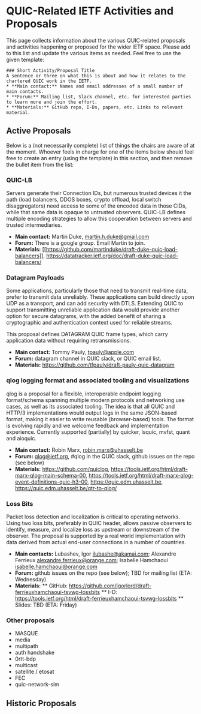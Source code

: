 # QUIC-Related IETF Activities and Proposals 

This page collects information about the various QUIC-related proposals and activities happening or proposed for the wider IETF space. Please add to this list and update the various items as needed. Feel free to use the given template:

```
### Short Activity/Proposal Title
A sentence or three on what this is about and how it relates to the chartered QUIC work in the IETF.
* **Main contact:** Names and email addresses of a small number of main contacts.
* **Forum:** Mailing list, Slack channel, etc. for interested parties to learn more and join the effort.
* **Materials:** GitHub repo, I-Ds, papers, etc. Links to relevant material.
```

## Active Proposals

Below is a (not necessarily complete) list of things the chairs are aware of at the moment. Whoever feels in charge for one of the items below should feel free to create an entry (using the template) in this section, and then remove the bullet item from the list:

### QUIC-LB

Servers generate their Connection IDs, but numerous trusted devices it the path (load balancers, DDOS boxes, crypto offload, local switch disaggregators) need access to some of the encoded data in those CIDs, while that same data is opaque to untrusted observers. QUIC-LB defines multiple encoding strategies to allow this cooperation between servers and trusted intermediaries.

* **Main contact:** Martin Duke, martin.h.duke@gmail.com
* **Forum:** There is a google group. Email Martin to join.
* **Materials:** [[https://github.com/martinduke/draft-duke-quic-load-balancers]], https://datatracker.ietf.org/doc/draft-duke-quic-load-balancers/

### Datagram Payloads

Some applications, particularly those that need to transmit real-time data, prefer to transmit data unreliably. These applications can build directly upon UDP as a transport, and can add security with DTLS. Extending QUIC to support transmitting unreliable application data would provide another option for secure datagrams, with the added benefit of sharing a cryptographic and authentication context used for reliable streams.

This proposal defines DATAGRAM QUIC frame types, which carry application data without requiring retransmissions.

* **Main contact:** Tommy Pauly, tpauly@apple.com
* **Forum:** datagram channel in QUIC slack, or QUIC email list.
* **Materials:** https://github.com/tfpauly/draft-pauly-quic-datagram

### qlog logging format and associated tooling and visualizations
qlog is a proposal for a flexible, interoperable endpoint logging format/schema spanning multiple modern protocols and networking use cases, as well as its associated tooling. The idea is that all QUIC and HTTP/3 implementations would output logs in the same JSON-based format, making it easier to write reusable (browser-based) tools. The format is evolving rapidly and we welcome feedback and implementation experience. Currently supported (partially) by quicker, lsquic, mvfst, quant and aioquic. 

* **Main contact:** Robin Marx, robin.marx@uhasselt.be
* **Forum:** qlog@ietf.org, #qlog in the QUIC slack, github issues on the repo (see below)
* **Materials:** https://github.com/quiclog, https://tools.ietf.org/html/draft-marx-qlog-main-schema-00, https://tools.ietf.org/html/draft-marx-qlog-event-definitions-quic-h3-00, https://quic.edm.uhasselt.be, https://quic.edm.uhasselt.be/qtr-to-qlog/

### Loss Bits

Packet loss detection and localization is critical to operating networks.  Using two loss bits, preferably in QUIC header, allows passive observers to identify, measure, and localize loss as upstream or downstream of the observer.  The proposal is supported by a real world implementation with data derived from actual end-user connections in a number of countries.

* **Main contacts:** Lubashev, Igor <ilubashe@akamai.com>; Alexandre Ferrieux <alexandre.ferrieux@orange.com>; Isabelle Hamchaoui <isabelle.hamchaoui@orange.com>
* **Forum:** github issues on the repo (see below); TBD for mailing list (ETA: Wednesday)
* **Materials:**
** GitHub: https://github.com/igorlord/draft-ferrieuxhamchaoui-tsvwg-lossbits
** I-D: https://tools.ietf.org/html/draft-ferrieuxhamchaoui-tsvwg-lossbits
** Slides: TBD (ETA: Friday)

### Other proposals

* MASQUE
* media
* multipath
* auth handshake
* 0rtt-bdp
* multicast 
* satellite / etosat
* FEC
* quic-network-sim


## Historic Proposals

